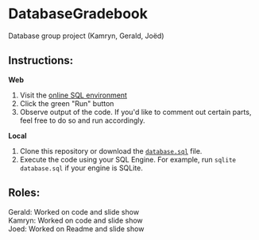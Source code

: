 # DatabaseGradebook
Database group project (Kamryn, Gerald, Joëd)

## Instructions:
**Web**  
1. Visit the [online SQL environment](https://repl.it/@aunyks/database-project)
2. Click the green "Run" button
3. Observe output of the code. If you'd like to comment out certain parts, feel free to do so and run accordingly.  

**Local**
1. Clone this repository or download the [`database.sql`](https://github.com/KamrynCutler/DatabaseGradebook/blob/master/database.sql) file.
2. Execute the code using your SQL Engine. For example, run `sqlite database.sql` if your engine is SQLite.  


## Roles:
Gerald: Worked on code and slide show  
Kamryn: Worked on code and slide show  
Joed: Worked on Readme and slide show  
